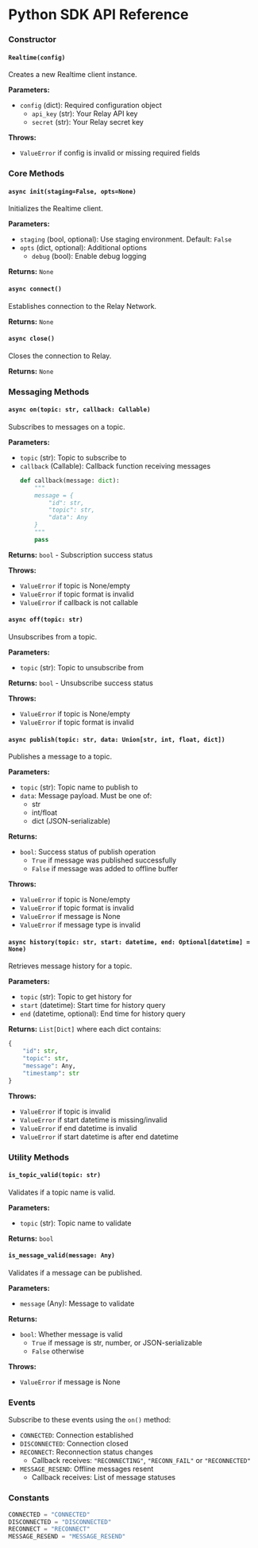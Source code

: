 # Python SDK API Reference

### Constructor

#### `Realtime(config)`

Creates a new Realtime client instance.

**Parameters:**
- `config` (dict): Required configuration object
  - `api_key` (str): Your Relay API key
  - `secret` (str): Your Relay secret key

**Throws:**
- `ValueError` if config is invalid or missing required fields

### Core Methods

#### `async init(staging=False, opts=None)`

Initializes the Realtime client.

**Parameters:**
- `staging` (bool, optional): Use staging environment. Default: `False`
- `opts` (dict, optional): Additional options
  - `debug` (bool): Enable debug logging

**Returns:** `None`

#### `async connect()`

Establishes connection to the Relay Network.

**Returns:** `None`

#### `async close()`

Closes the connection to Relay.

**Returns:** `None`

### Messaging Methods

#### `async on(topic: str, callback: Callable)`

Subscribes to messages on a topic.

**Parameters:**
- `topic` (str): Topic to subscribe to
- `callback` (Callable): Callback function receiving messages
  ```python
  def callback(message: dict):
      """
      message = {
          "id": str,
          "topic": str,
          "data": Any
      }
      """
      pass
  ```

**Returns:** `bool` - Subscription success status

**Throws:**
- `ValueError` if topic is None/empty
- `ValueError` if topic format is invalid
- `ValueError` if callback is not callable

#### `async off(topic: str)`

Unsubscribes from a topic.

**Parameters:**
- `topic` (str): Topic to unsubscribe from

**Returns:** `bool` - Unsubscribe success status

**Throws:**
- `ValueError` if topic is None/empty
- `ValueError` if topic format is invalid

#### `async publish(topic: str, data: Union[str, int, float, dict])`

Publishes a message to a topic.

**Parameters:**
- `topic` (str): Topic name to publish to
- `data`: Message payload. Must be one of:
  - str
  - int/float
  - dict (JSON-serializable)

**Returns:** 
- `bool`: Success status of publish operation
  - `True` if message was published successfully
  - `False` if message was added to offline buffer

**Throws:**
- `ValueError` if topic is None/empty
- `ValueError` if topic format is invalid
- `ValueError` if message is None
- `ValueError` if message type is invalid

#### `async history(topic: str, start: datetime, end: Optional[datetime] = None)`

Retrieves message history for a topic.

**Parameters:**
- `topic` (str): Topic to get history for
- `start` (datetime): Start time for history query
- `end` (datetime, optional): End time for history query

**Returns:** `List[Dict]` where each dict contains:
```python
{
    "id": str,
    "topic": str,
    "message": Any,
    "timestamp": str
}
```

**Throws:**
- `ValueError` if topic is invalid
- `ValueError` if start datetime is missing/invalid
- `ValueError` if end datetime is invalid
- `ValueError` if start datetime is after end datetime

### Utility Methods

#### `is_topic_valid(topic: str)`

Validates if a topic name is valid.

**Parameters:**
- `topic` (str): Topic name to validate

**Returns:** `bool`

#### `is_message_valid(message: Any)`

Validates if a message can be published.

**Parameters:**
- `message` (Any): Message to validate

**Returns:**
- `bool`: Whether message is valid
  - `True` if message is str, number, or JSON-serializable
  - `False` otherwise

**Throws:**
- `ValueError` if message is None

### Events

Subscribe to these events using the `on()` method:

- `CONNECTED`: Connection established
- `DISCONNECTED`: Connection closed
- `RECONNECT`: Reconnection status changes
  - Callback receives: `"RECONNECTING"`, `"RECONN_FAIL"` or `"RECONNECTED"`
- `MESSAGE_RESEND`: Offline messages resent
  - Callback receives: List of message statuses

### Constants

```python
CONNECTED = "CONNECTED"
DISCONNECTED = "DISCONNECTED"
RECONNECT = "RECONNECT" 
MESSAGE_RESEND = "MESSAGE_RESEND"
```